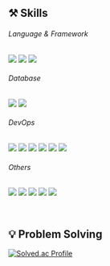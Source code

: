  
<!--기술스택-->
## ⚒ Skills 

<!--언어-->

###### Language & Framework
<p>
 
![](https://img.shields.io/badge/Spring-6DB33F?style=flat&logo=Spring&logoColor=white) ![](https://img.shields.io/badge/Java-00599C?style=flat&logo=Java&logoColor=white) ![](https://img.shields.io/badge/python-3776AB?style=flat&logo=python&logoColor=white)
<br/>

</p>

<!--데이터베이스-->
###### Database

![](https://img.shields.io/badge/MySQL-4479A1?style=flat&logo=mysql&logoColor=white) ![](https://img.shields.io/badge/redis-DC382D?style=flat&logo=Redis&logoColor=white)
<br/>

<!--DevOps-->
###### DevOps
![](https://img.shields.io/badge/Github_Actions-2088FF?style=flat&logo=githubactions&logoColor=white)
![](https://img.shields.io/badge/Amazon_AWS-232F3E?style=flat&logo=amazonaws&logoColor=white)
![](https://img.shields.io/badge/Docker-2496ED?style=flat&logo=Docker&logoColor=white)
![](https://img.shields.io/badge/kubernetes-326CE5?style=flat&logo=kubernetes&logoColor=white)
![](https://img.shields.io/badge/ArgoCD-EF7B4D?style=flat&logo=Argo&logoColor=white)
![](https://img.shields.io/badge/Helm-0F1689?style=flat&logo=Helm&logoColor=white)
<br/>

<!--Tools-->
###### Others
![](https://img.shields.io/badge/git-F05032?style=flat&logo=git&logoColor=white) ![](https://img.shields.io/badge/github-181717?style=flat&logo=github&logoColor=white) ![](https://img.shields.io/badge/Notion-000000?style=flat&logo=notion&logoColor=white) ![](https://img.shields.io/badge/Slack-4A15AB?style=flat&logo=slack&logoColor=white) ![](https://img.shields.io/badge/Sentry-362D59?style=flat&logo=sentry&logoColor=white)

<br/>

## 💡 Problem Solving


[![Solved.ac Profile](http://mazassumnida.wtf/api/v2/generate_badge?boj=strangehoon2)](https://solved.ac/strangehoon2/)


